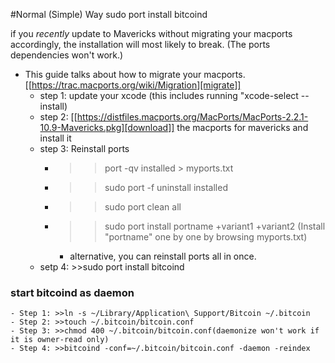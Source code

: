 #Normal (Simple) Way
sudo port install bitcoind 

if you *recently* update to Mavericks without migrating your macports accordingly, the installation will most likely to break. (The ports dependencies won't work.) 
- This guide talks about how to migrate your macports.[[https://trac.macports.org/wiki/Migration][migrate]]
	- step 1: update your xcode (this includes running "xcode-select --install)
	- step 2: [[https://distfiles.macports.org/MacPorts/MacPorts-2.2.1-10.9-Mavericks.pkg][download]] the macports for mavericks and install it
	- step 3: Reinstall ports  
		- >>port -qv installed > myports.txt
		- >>sudo port -f uninstall installed
		- >>sudo port clean all 
		- >>sudo port install portname +variant1 +variant2 (Install "portname" one by one by browsing myports.txt)
			- alternative, you can reinstall ports all in once.
	- setp 4: >>sudo port install bitcoind 
### start bitcoind as daemon 
	- Step 1: >>ln -s ~/Library/Application\ Support/Bitcoin ~/.bitcoin
	- Step 2: >>touch ~/.bitcoin/bitcoin.conf
	- Step 3: >>chmod 400 ~/.bitcoin/bitcoin.conf(daemonize won't work if it is owner-read only)
	- Step 4: >>bitcoind -conf=~/.bitcoin/bitcoin.conf -daemon -reindex
 
